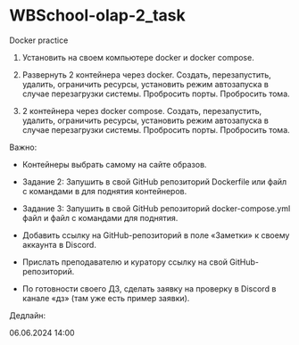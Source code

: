 # WBSchool-olap-2_task
Docker practice

1. Установить на своем компьютере docker и docker compose.

2. Развернуть 2 контейнера через docker. Создать, перезапустить, удалить, ограничить ресурсы, установить режим автозапуска в случае перезагрузки системы. Пробросить порты. Пробросить тома.

3. 2 контейнера через docker compose. Создать, перезапустить, удалить, ограничить ресурсы, установить режим автозапуска в случае перезагрузки системы. Пробросить порты. Пробросить тома.

Важно:

* Контейнеры выбрать самому на сайте образов.

* Задание 2: Запушить в свой GitHub репозиторий Dockerfile или файл с командами в для поднятия контейнеров.

* Задание 3: Запушить в свой GitHub репозиторий docker-compose.yml файл и файл с командами для поднятия.

* Добавить ссылку на GitHub-репозиторий в поле «Заметки» к своему аккаунта в Discord.

* Прислать преподавателю и куратору ссылку на свой GitHub-репозиторий.

* По готовности своего ДЗ, сделать заявку на проверку в Discord в канале «дз» (там уже есть пример заявки).


Дедлайн: 

06.06.2024 14:00
